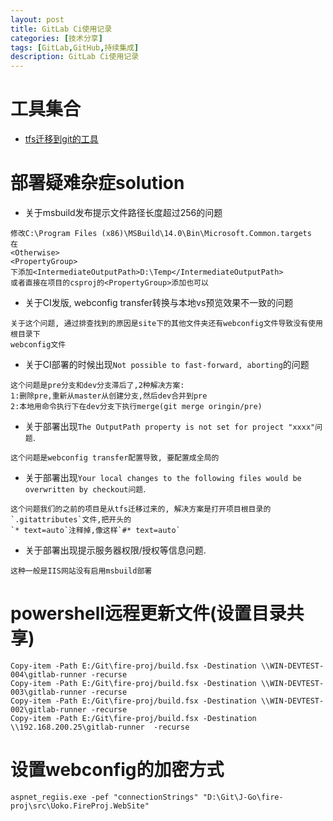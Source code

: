 ```yaml
---
layout: post
title: GitLab Ci使用记录
categories: [技术分享]
tags: [GitLab,GitHub,持续集成]
description: GitLab Ci使用记录
---
```



# 工具集合
* [tfs迁移到git的工具](http://git-tfs.com/)

# 部署疑难杂症solution
* 关于msbuild发布提示文件路径长度超过256的问题  
```
修改C:\Program Files (x86)\MSBuild\14.0\Bin\Microsoft.Common.targets
在
<Otherwise>
<PropertyGroup>
下添加<IntermediateOutputPath>D:\Temp</IntermediateOutputPath>
或者直接在项目的csproj的<PropertyGroup>添加也可以
```  

* 关于CI发版, webconfig transfer转换与本地vs预览效果不一致的问题  
```
关于这个问题, 通过排查找到的原因是site下的其他文件夹还有webconfig文件导致没有使用根目录下
webconfig文件
```  

* 关于CI部署的时候出现`Not possible to fast-forward, aborting`的问题  
```
这个问题是pre分支和dev分支滞后了,2种解决方案:
1:删除pre,重新从master从创建分支,然后dev合并到pre
2:本地用命令执行下在dev分支下执行merge(git merge oringin/pre)
```  

* 关于部署出现`The OutputPath property is not set for project "xxxx"问题`.  
```
这个问题是webconfig transfer配置导致, 要配置成全局的 
```  

* 关于部署出现`Your local changes to the following files would be overwritten by checkout问题`.  
```
这个问题我们的之前的项目是从tfs迁移过来的, 解决方案是打开项目根目录的`.gitattributes`文件,把开头的
`* text=auto`注释掉,像这样`#* text=auto`
```  

* 关于部署出现提示服务器权限/授权等信息问题.  
```
这种一般是IIS网站没有启用msbuild部署
```  

# powershell远程更新文件(设置目录共享)
```
Copy-item -Path E:/Git\fire-proj/build.fsx -Destination \\WIN-DEVTEST-004\gitlab-runner -recurse
Copy-item -Path E:/Git\fire-proj/build.fsx -Destination \\WIN-DEVTEST-003\gitlab-runner -recurse
Copy-item -Path E:/Git\fire-proj/build.fsx -Destination \\WIN-DEVTEST-002\gitlab-runner -recurse
Copy-item -Path E:/Git\fire-proj/build.fsx -Destination \\192.168.200.25\gitlab-runner  -recurse
```  

# 设置webconfig的加密方式
```
aspnet_regiis.exe -pef "connectionStrings" "D:\Git\J-Go\fire-proj\src\Uoko.FireProj.WebSite"  
```  